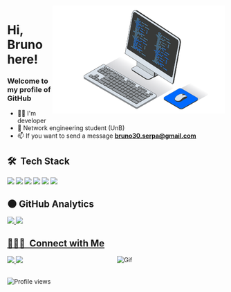 <img src="images/computer-5425039-4558296.png" min-width="400px" max-width="450px" width="400px" align="right" alt="Computador">
<h1>Hi, Bruno here!<br></h1>

### Welcome to my profile of GitHub

- 🧑‍💻 I'm developer
- 📘 Network engineering student (UnB)
- 📫 If you want to send a message  **bruno30.serpa@gmail.com**

## 🛠 &nbsp;Tech Stack

<div style="display: inline_block">
  <img src="https://skillicons.dev/icons?i=html"/>
  <img src="https://skillicons.dev/icons?i=css"/>
  <img src="https://skillicons.dev/icons?i=js"/>
  <img src="https://skillicons.dev/icons?i=py"/>
  <img src="https://skillicons.dev/icons?i=cpp"/>
  <img src="https://skillicons.dev/icons?i=ps"/>
</div>

## :new_moon: GitHub Analytics

<div>
  <a href="https://github.com/Bruno-serpa?tab=repositories">
  <img height="150em" src="https://github-readme-stats.vercel.app/api?username=Bruno-serpa&show_icons=true&theme=transparent&&rank_icon=github&custom_title=Bruno-Serpa"/>
  <img height="150em" src="https://github-readme-stats.vercel.app/api/top-langs/?username=Bruno-serpa&layout=compact&theme=transparent"/>
</div>

## 👨🏻‍💼 &nbsp;Connect with Me

<div style="display: inline_block">
 
 <a href="https://www.linkedin.com/in/bruno-serpa-491108281/" alt="Linkedin">
  <img width="140px" src="https://img.shields.io/badge/-Linkedin-rgb(25, 27, 30)?style=for-the-badge&logo=Linkedin&logoColor=rgb(0, 106, 255)&link=https://www.linkedin.com/in/evander-inacio"/> 
 </a>

 <a href="mailto:bruno30.serpa@gmail.com" target="_blank" rel="external" alt="Gmail">
  <img width="113px" src="https://img.shields.io/badge/-Gmail-rgb(25, 27, 30)?style=for-the-badge&logo=Gmail&logoColor=rgb(0, 106, 255)&link=mailto:evander.20116@gmail.com"/> 
 </a>

 <img align="right" alt="Gif" height="150" width="250" src="https://cdn.discordapp.com/attachments/1013552617500184650/1126308050886721647/e18518c6d24257c6fb02e3c95a862d85_1_1.gif" />

</div>

<br>
<p align="left"> <img src="https://komarev.com/ghpvc/?username=Bruno-Serpa&color=blue" alt="Profile views" /> </p>
